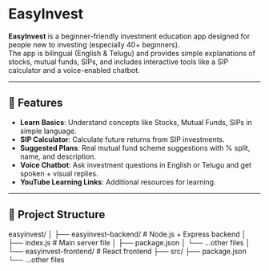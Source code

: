 # EasyInvest

**EasyInvest** is a beginner-friendly investment education app designed for people new to investing (especially 40+ beginners).  
The app is bilingual (English & Telugu) and provides simple explanations of stocks, mutual funds, SIPs, and includes interactive tools like a SIP calculator and a voice-enabled chatbot.

---

## 🌟 Features

- **Learn Basics**: Understand concepts like Stocks, Mutual Funds, SIPs in simple language.  
- **SIP Calculator**: Calculate future returns from SIP investments.  
- **Suggested Plans**: Real mutual fund scheme suggestions with % split, name, and description.  
- **Voice Chatbot**: Ask investment questions in English or Telugu and get spoken + visual replies.  
- **YouTube Learning Links**: Additional resources for learning.  

---

## 📂 Project Structure
easyinvest/
│
├── easyinvest-backend/ # Node.js + Express backend
│ ├── index.js # Main server file
│ ├── package.json
│ └── ...other files
│
└── easyinvest-frontend/ # React frontend
├── src/
├── package.json
└── ...other files
